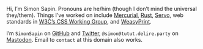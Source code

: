 Hi, I’m Simon Sapin.
Pronouns are he/him (though I don’t mind the universal they/them).
Things I’ve worked on include
[Mercurial](https://www.mercurial-scm.org/),
[Rust](https://www.rust-lang.org/),
[Servo](https://servo.org/),
web standards in [W3C’s CSS Working Group](https://www.w3.org/Style/CSS/),
and [WeasyPrint](http://weasyprint.org).

I’m `SimonSapin` on [GitHub](https://github.com/SimonSapin)
and [Twitter](https://twitter.com/SimonSapin),
`@simon@tutut.delire.party` on <a rel="me" href="https://tutut.delire.party/@simon">Mastodon</a>.
Email to `contact` at this domain also works.
